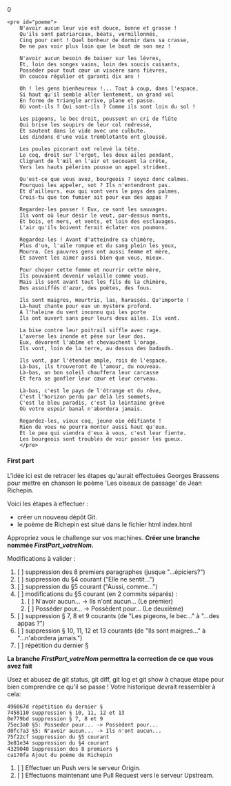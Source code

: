 <!DOCTYPE html>
<html lang="en">
<head>
    <meta charset="UTF-8">
    <meta name="viewport" content="width=device-width, initial-scale=1.0">
    <title>Document</title>
</head>
<body>
    <div id="compteur">0</div>

    <pre id="poeme">
        N'avoir aucun leur vie est douce, bonne et grasse !
        Qu'ils sont patriarcaux, béats, vermillonnés,
        Cinq pour cent ! Quel bonheur de dormir dans sa crasse,
        De ne pas voir plus loin que le bout de son nez !
        
        N'avoir aucun besoin de baiser sur les lèvres,
        Et, loin des songes vains, loin des soucis cuisants,
        Posséder pour tout cœur un viscère sans fièvres,
        Un coucou régulier et garanti dix ans !
        
        Oh ! les gens bienheureux !... Tout à coup, dans l'espace,
        Si haut qu'il semble aller lentement, un grand vol
        En forme de triangle arrive, plane et passe.
        Où vont-ils ? Qui sont-ils ? Comme ils sont loin du sol !
        
        Les pigeons, le bec droit, poussent un cri de flûte
        Qui brise les soupirs de leur col redressé,
        Et sautent dans le vide avec une culbute.
        Les dindons d'une voix tremblotante ont gloussé.
        
        Les poules picorant ont relevé la tête.
        Le coq, droit sur l'ergot, les deux ailes pendant,
        Clignant de l'œil en l'air et secouant la crête,
        Vers les hauts pèlerins pousse un appel strident.
        
        Qu'est-ce que vous avez, bourgeois ? soyez donc calmes.
        Pourquoi les appeler, sot ? Ils n'entendront pas.
        Et d'ailleurs, eux qui vont vers le pays des palmes,
        Crois-tu que ton fumier ait pour eux des appas ?
        
        Regardez-les passer ! Eux, ce sont les sauvages.
        Ils vont où leur désir le veut, par-dessus monts,
        Et bois, et mers, et vents, et loin des esclavages.
        L'air qu'ils boivent ferait éclater vos poumons.
        
        Regardez-les ! Avant d'atteindre sa chimère,
        Plus d'un, l'aile rompue et du sang plein les yeux,
        Mourra. Ces pauvres gens ont aussi femme et mère,
        Et savent les aimer aussi bien que vous, mieux.
        
        Pour choyer cette femme et nourrir cette mère,
        Ils pouvaient devenir volaille comme vous.
        Mais ils sont avant tout les fils de la chimère,
        Des assoiffés d'azur, des poètes, des fous.
        
        Ils sont maigres, meurtris, las, harassés. Qu'importe !
        Là-haut chante pour eux un mystère profond.
        A l'haleine du vent inconnu qui les porte
        Ils ont ouvert sans peur leurs deux ailes. Ils vont.
        
        La bise contre leur poitrail siffle avec rage.
        L'averse les inonde et pèse sur leur dos.
        Eux, dévorent l'abîme et chevauchent l'orage.
        Ils vont, loin de la terre, au dessus des badauds.
        
        Ils vont, par l'étendue ample, rois de l'espace.
        Là-bas, ils trouveront de l'amour, du nouveau.
        Là-bas, un bon soleil chauffera leur carcasse
        Et fera se gonfler leur cœur et leur cerveau.
        
        Là-bas, c'est le pays de l'étrange et du rêve,
        C'est l'horizon perdu par delà les sommets,
        C'est le bleu paradis, c'est la lointaine grève
        Où votre espoir banal n'abordera jamais.
        
        Regardez-les, vieux coq, jeune oie édifiante !
        Rien de vous ne pourra monter aussi haut qu'eux.
        Et le peu qui viendra d'eux à vous, c'est leur fiente.
        Les bourgeois sont troublés de voir passer les gueux.
        </pre>

</body>
</html>


#### First part
L'idée ici est de retracer les étapes qu'aurait effectuées Georges Brassens pour mettre en chanson le poème 'Les oiseaux de passage' de Jean Richepin.

Voici les étapes à effectuer :
* créer un nouveau dépôt Git.
* le poème de Richepin est situé dans le fichier html index.html

Appropriez vous le challenge sur vos machines.
**Créer une branche nommée _FirstPart_votreNom_.**

Modifications à valider :
1. [ ] suppression des 8 premiers paragraphes (jusque "...épiciers?")
2. [ ] suppression du §4 courant ("Elle ne sentit...")
3. [ ] suppression du §5 courant ("Aussi, comme...")
4. [ ] modifications du §5 courant (en 2 commits séparés) :
    1. [ ] N'avoir aucun... -> Ils n'ont aucun... (Le premier)
    2. [ ] Posséder pour... -> Possèdent pour… (Le deuxième)
5. [ ] suppression § 7, 8 et 9 courants (de "Les pigeons, le bec..." à "...des appas ?")
6. [ ] suppression § 10, 11, 12 et 13 courants (de "Ils sont maigres..." à "...n'abordera jamais.")
7. [ ] répétition du dernier §

**La branche _FirstPart_votreNom_ permettra la correction de ce que vous avez fait**


Usez et abusez de git status, git diff, git log et git show à chaque étape pour bien comprendre ce qu'il se passe !
Votre historique devrait ressembler à cela:
```
496067d répétition du dernier §
7458110 suppression § 10, 11, 12 et 13
0e779bd suppression § 7, 8 et 9
75ec3a0 §5: Posseder pour... -> Possèdent pour...
d0fc7a3 §5: N'avoir aucun... -> Ils n'ont aucun...
75f22cf suppression du §5 courant
3e81e34 suppression du §4 courant
4329040 Suppression des 8 premiers §
ca170fa Ajout du poème de Richepin
```
1. [ ] Effectuer un Push vers le serveur Origin.
2. [ ] Effectuons maintenant une Pull Request vers le serveur Upstream.
